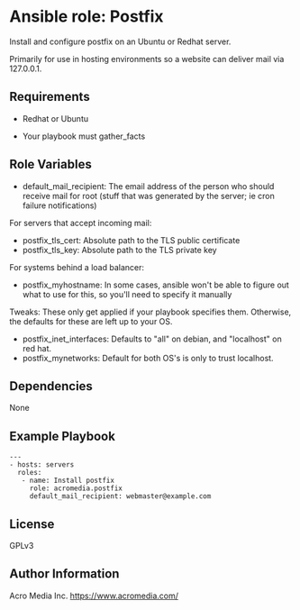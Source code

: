 # Ansible role: Postfix

Install and configure postfix on an Ubuntu or Redhat server.

Primarily for use in hosting environments so a website can deliver mail via 127.0.0.1.

## Requirements

* Redhat or Ubuntu

* Your playbook must gather_facts

## Role Variables

* default_mail_recipient: The email address of the person who should receive mail for root (stuff that was generated by the server; ie cron failure notifications)

For servers that accept incoming mail:
* postfix_tls_cert: Absolute path to the TLS public certificate
* postfix_tls_key: Absolute path to the TLS private key

For systems behind a load balancer:
* postfix_myhostname: In some cases, ansible won't be able to figure out what to use for this, so you'll need to specify it manually

Tweaks: These only get applied if your playbook specifies them. Otherwise, the defaults for these are left up to your OS.
* postfix_inet_interfaces: Defaults to "all" on debian, and "localhost" on red hat.
* postfix_mynetworks: Default for both OS's is only to trust localhost.


## Dependencies

None

## Example Playbook

    ---
    - hosts: servers
      roles:
       - name: Install postfix
         role: acromedia.postfix
         default_mail_recipient: webmaster@example.com

## License

GPLv3

## Author Information

Acro Media Inc.
https://www.acromedia.com/
